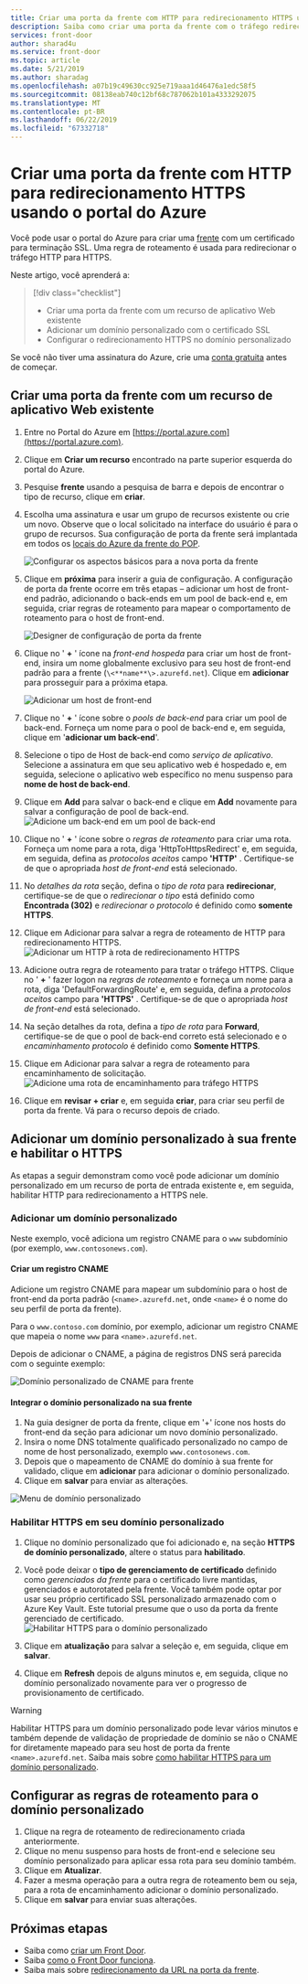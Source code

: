 ```yaml
---
title: Criar uma porta da frente com HTTP para redirecionamento HTTPS usando o portal do Azure
description: Saiba como criar uma porta da frente com o tráfego redirecionado de HTTP para HTTPS usando o portal do Azure.
services: front-door
author: sharad4u
ms.service: front-door
ms.topic: article
ms.date: 5/21/2019
ms.author: sharadag
ms.openlocfilehash: a07b19c49630cc925e719aaa1d46476a1edc58f5
ms.sourcegitcommit: 08138eab740c12bf68c787062b101a4333292075
ms.translationtype: MT
ms.contentlocale: pt-BR
ms.lasthandoff: 06/22/2019
ms.locfileid: "67332718"
---
```

# <a name="create-a-front-door-with-http-to-https-redirection-using-the-azure-portal"></a>Criar uma porta da frente com HTTP para redirecionamento HTTPS usando o portal do Azure

Você pode usar o portal do Azure para criar uma [frente](front-door-overview.md) com um certificado para terminação SSL. Uma regra de roteamento é usada para redirecionar o tráfego HTTP para HTTPS.

Neste artigo, você aprenderá a:

> [!div class="checklist"]
> * Criar uma porta da frente com um recurso de aplicativo Web existente
> * Adicionar um domínio personalizado com o certificado SSL 
> * Configurar o redirecionamento HTTPS no domínio personalizado

Se você não tiver uma assinatura do Azure, crie uma [conta gratuita](https://azure.microsoft.com/free/?WT.mc_id=A261C142F) antes de começar.

## <a name="create-a-front-door-with-an-existing-web-app-resource"></a>Criar uma porta da frente com um recurso de aplicativo Web existente

1. Entre no Portal do Azure em [https://portal.azure.com](https://portal.azure.com).
2. Clique em **Criar um recurso** encontrado na parte superior esquerda do portal do Azure.
3. Pesquise **frente** usando a pesquisa de barra e depois de encontrar o tipo de recurso, clique em **criar**.
4. Escolha uma assinatura e usar um grupo de recursos existente ou crie um novo. Observe que o local solicitado na interface do usuário é para o grupo de recursos. Sua configuração de porta da frente será implantada em todos os [locais do Azure da frente do POP](https://docs.microsoft.com/azure/frontdoor/front-door-faq#what-are-the-pop-locations-for-azure-front-door-service).

    ![Configurar os aspectos básicos para a nova porta da frente](./media/front-door-url-redirect/front-door-create-basics.png)

5. Clique em **próxima** para inserir a guia de configuração. A configuração de porta da frente ocorre em três etapas – adicionar um host de front-end padrão, adicionando o back-ends em um pool de back-end e, em seguida, criar regras de roteamento para mapear o comportamento de roteamento para o host de front-end. 

     ![Designer de configuração de porta da frente](./media/front-door-url-redirect/front-door-designer.png)

6. Clique no ' **+** ' ícone na _front-end hospeda_ para criar um host de front-end, insira um nome globalmente exclusivo para seu host de front-end padrão para a frente (`\<**name**\>.azurefd.net`). Clique em **adicionar** para prosseguir para a próxima etapa.

     ![Adicionar um host de front-end](./media/front-door-url-redirect/front-door-create-fehost.png)

7. Clique no ' **+** ' ícone sobre o _pools de back-end_ para criar um pool de back-end. Forneça um nome para o pool de back-end e, em seguida, clique em '**adicionar um back-end**'.
8. Selecione o tipo de Host de back-end como _serviço de aplicativo_. Selecione a assinatura em que seu aplicativo web é hospedado e, em seguida, selecione o aplicativo web específico no menu suspenso para **nome de host de back-end**.
9. Clique em **Add** para salvar o back-end e clique em **Add** novamente para salvar a configuração de pool de back-end.   ![Adicione um back-end em um pool de back-end](./media/front-door-url-redirect/front-door-create-backendpool.png)

10. Clique no ' **+** ' ícone sobre o _regras de roteamento_ para criar uma rota. Forneça um nome para a rota, diga 'HttpToHttpsRedirect' e, em seguida, em seguida, defina as _protocolos aceitos_ campo **'HTTP'** . Certifique-se de que o apropriada _host de front-end_ está selecionado.  
11. No _detalhes da rota_ seção, defina o _tipo de rota_ para **redirecionar**, certifique-se de que o _redirecionar o tipo_ está definido como  **Encontrada (302)** e _redirecionar o protocolo_ é definido como **somente HTTPS**. 
12. Clique em Adicionar para salvar a regra de roteamento de HTTP para redirecionamento HTTPS.
     ![Adicionar um HTTP à rota de redirecionamento HTTPS](./media/front-door-url-redirect/front-door-redirect-config-example.png)
13. Adicione outra regra de roteamento para tratar o tráfego HTTPS. Clique no ' **+** ' fazer logon na _regras de roteamento_ e forneça um nome para a rota, diga 'DefaultForwardingRoute' e, em seguida, defina a _protocolos aceitos_ campo para **'HTTPS'** . Certifique-se de que o apropriada _host de front-end_ está selecionado.
14. Na seção detalhes da rota, defina a _tipo de rota_ para **Forward**, certifique-se de que o pool de back-end correto está selecionado e o _encaminhamento protocolo_ é definido como  **Somente HTTPS**. 
15. Clique em Adicionar para salvar a regra de roteamento para encaminhamento de solicitação.
     ![Adicione uma rota de encaminhamento para tráfego HTTPS](./media/front-door-url-redirect/front-door-forward-route-example.png)
16. Clique em **revisar + criar** e, em seguida **criar**, para criar seu perfil de porta da frente. Vá para o recurso depois de criado.

## <a name="add-a-custom-domain-to-your-front-door-and-enable-https-on-it"></a>Adicionar um domínio personalizado à sua frente e habilitar o HTTPS
As etapas a seguir demonstram como você pode adicionar um domínio personalizado em um recurso de porta de entrada existente e, em seguida, habilitar HTTP para redirecionamento a HTTPS nele. 

### <a name="add-a-custom-domain"></a>Adicionar um domínio personalizado

Neste exemplo, você adiciona um registro CNAME para o `www` subdomínio (por exemplo, `www.contosonews.com`).

#### <a name="create-the-cname-record"></a>Criar um registro CNAME

Adicione um registro CNAME para mapear um subdomínio para o host de front-end da porta padrão (`<name>.azurefd.net`, onde `<name>` é o nome do seu perfil de porta da frente).

Para o `www.contoso.com` domínio, por exemplo, adicionar um registro CNAME que mapeia o nome `www` para `<name>.azurefd.net`.

Depois de adicionar o CNAME, a página de registros DNS será parecida com o seguinte exemplo:

![Domínio personalizado de CNAME para frente](./media/front-door-url-redirect/front-door-dns-cname.png)

#### <a name="onboard-the-custom-domain-on-your-front-door"></a>Integrar o domínio personalizado na sua frente

1. Na guia designer de porta da frente, clique em '+' ícone nos hosts do front-end da seção para adicionar um novo domínio personalizado. 
2. Insira o nome DNS totalmente qualificado personalizado no campo de nome de host personalizado, exemplo `www.contosonews.com`. 
3. Depois que o mapeamento de CNAME do domínio à sua frente for validado, clique em **adicionar** para adicionar o domínio personalizado.
4. Clique em **salvar** para enviar as alterações.

![Menu de domínio personalizado](./media/front-door-url-redirect/front-door-add-custom-domain.png)

### <a name="enable-https-on-your-custom-domain"></a>Habilitar HTTPS em seu domínio personalizado

1. Clique no domínio personalizado que foi adicionado e, na seção **HTTPS de domínio personalizado**, altere o status para **habilitado**.
2. Você pode deixar o **tipo de gerenciamento de certificado** definido como _gerenciados da frente_ para o certificado livre mantidas, gerenciados e autorotated pela frente. Você também pode optar por usar seu próprio certificado SSL personalizado armazenado com o Azure Key Vault. Este tutorial presume que o uso da porta da frente gerenciado de certificado.
![Habilitar HTTPS para o domínio personalizado](./media/front-door-url-redirect/front-door-custom-domain-https.png)

3. Clique em **atualização** para salvar a seleção e, em seguida, clique em **salvar**.
4. Clique em **Refresh** depois de alguns minutos e, em seguida, clique no domínio personalizado novamente para ver o progresso de provisionamento de certificado. 

> [!WARNING]
> Habilitar HTTPS para um domínio personalizado pode levar vários minutos e também depende de validação de propriedade de domínio se não o CNAME for diretamente mapeado para seu host de porta da frente `<name>.azurefd.net`. Saiba mais sobre [como habilitar HTTPS para um domínio personalizado](./front-door-custom-domain-https.md).

## <a name="configure-the-routing-rules-for-the-custom-domain"></a>Configurar as regras de roteamento para o domínio personalizado

1. Clique na regra de roteamento de redirecionamento criada anteriormente.
2. Clique no menu suspenso para hosts de front-end e selecione seu domínio personalizado para aplicar essa rota para seu domínio também.
3. Clique em **Atualizar**.
4. Fazer a mesma operação para a outra regra de roteamento bem ou seja, para a rota de encaminhamento adicionar o domínio personalizado.
5. Clique em **salvar** para enviar suas alterações.

## <a name="next-steps"></a>Próximas etapas

- Saiba como [criar um Front Door](quickstart-create-front-door.md).
- Saiba [como o Front Door funciona](front-door-routing-architecture.md).
- Saiba mais sobre [redirecionamento da URL na porta da frente](front-door-url-redirect.md).
